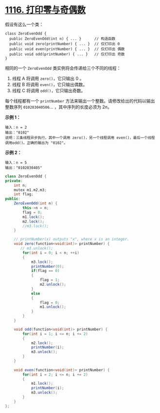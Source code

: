# [1116. 打印零与奇偶数](https://leetcode-cn.com/problems/print-zero-even-odd/)

假设有这么一个类：

```
class ZeroEvenOdd {
  public ZeroEvenOdd(int n) { ... }      // 构造函数
  public void zero(printNumber) { ... }  // 仅打印出 0
  public void even(printNumber) { ... }  // 仅打印出 偶数
  public void odd(printNumber) { ... }   // 仅打印出 奇数
}
```

相同的一个 `ZeroEvenOdd` 类实例将会传递给三个不同的线程：

1. 线程 A 将调用 `zero()`，它只输出 0 。
2. 线程 B 将调用 `even()`，它只输出偶数。
3. 线程 C 将调用 `odd()`，它只输出奇数。

每个线程都有一个 `printNumber` 方法来输出一个整数。请修改给出的代码以输出整数序列 `010203040506`... ，其中序列的长度必须为 2*n*。

 

**示例 1：**

```
输入：n = 2
输出："0102"
说明：三条线程异步执行，其中一个调用 zero()，另一个线程调用 even()，最后一个线程调用odd()。正确的输出为 "0102"。
```

**示例 2：**

```
输入：n = 5
输出："0102030405"
```



```java
class ZeroEvenOdd {
private:
    int n;
    mutex m1,m2,m3;
    int flag;
public:
    ZeroEvenOdd(int n) {
        this->n = n;
        flag = 0;
        m1.lock();
        m2.lock();
        //m3.lock();
    }

    // printNumber(x) outputs "x", where x is an integer.
    void zero(function<void(int)> printNumber) {
       // m3.unlock();
        for(int i = 0; i < n; ++i)
        {
            m3.lock();
            printNumber(0);
            if(flag == 0)
            {
                flag = 1;
                m2.unlock();
            }
            else
            {
                flag = 0;
                m1.unlock();
            }
        }
    }

    void odd(function<void(int)> printNumber) {
        for(int i = 1; i <= n; i += 2)
        {
            m2.lock();
            printNumber(i);
            m3.unlock();
        }
    }
    
    void even(function<void(int)> printNumber) {
        for(int i = 2; i <= n; i += 2)
        {
            m1.lock();
            printNumber(i);
            m3.unlock();
        }
    } 
};
```

